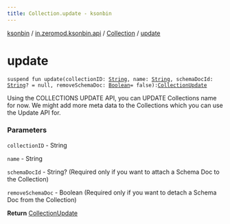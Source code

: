 ```yaml
---
title: Collection.update - ksonbin
---
```


[ksonbin](../../index.html) / [in.zeromod.ksonbin.api](../index.html) / [Collection](index.html) / [update](./update.html)

# update

`suspend fun update(collectionID: `[`String`](https://kotlinlang.org/api/latest/jvm/stdlib/kotlin/-string/index.html)`, name: `[`String`](https://kotlinlang.org/api/latest/jvm/stdlib/kotlin/-string/index.html)`, schemaDocId: `[`String`](https://kotlinlang.org/api/latest/jvm/stdlib/kotlin/-string/index.html)`? = null, removeSchemaDoc: `[`Boolean`](https://kotlinlang.org/api/latest/jvm/stdlib/kotlin/-boolean/index.html)` = false): `[`CollectionUpdate`](../-collection-update/index.html)

Using the COLLECTIONS UPDATE API, you can UPDATE Collections name for now.
We might add more meta data to the Collections which you can
use the Update API for.

### Parameters

`collectionID` - String

`name` - String

`schemaDocId` - String? (Required only if you want to attach a Schema Doc to the Collection)

`removeSchemaDoc` - Boolean (Required only if you want to detach a Schema Doc from the Collection)

**Return**
[CollectionUpdate](../-collection-update/index.html)

